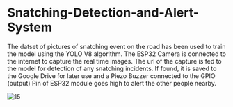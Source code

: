 # Snatching-Detection-and-Alert-System 
The datset of pictures of snatching event on the road has been used to train the model using the YOLO V8 algorithm.
The ESP32 Camera is connected to the internet to capture the real time images. 
The url of the capture is fed to the model for detection of any snatching incidents.
If found, it is saved to the Google Drive for later use and a Piezo Buzzer connected to the GPIO (output) Pin of ESP32 module goes high to alert the other people nearby.


![15](https://github.com/koyal2002biswas/Snatching-Detection-and-Alert-System/assets/100023229/bb5942cc-c96e-4089-8604-d9d2e23b41da)
